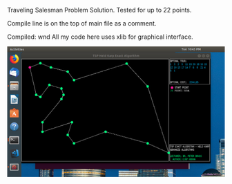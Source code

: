 Traveling Salesman Problem Solution. Tested for up to 22 points.

Compile line is on the top of main file as a comment.

Compiled: wnd
All my code here uses xlib for graphical interface. 

 ![Alt Text](https://github.com/ehoxha91/TSPHeldKarp/blob/master/TSPHeldKarp.png)
